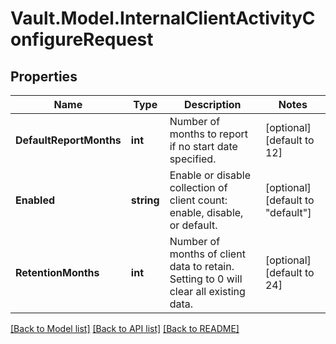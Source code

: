 # Vault.Model.InternalClientActivityConfigureRequest

## Properties

Name | Type | Description | Notes
------------ | ------------- | ------------- | -------------
**DefaultReportMonths** | **int** | Number of months to report if no start date specified. | [optional] [default to 12]
**Enabled** | **string** | Enable or disable collection of client count: enable, disable, or default. | [optional] [default to "default"]
**RetentionMonths** | **int** | Number of months of client data to retain. Setting to 0 will clear all existing data. | [optional] [default to 24]

[[Back to Model list]](../README.md#documentation-for-models) [[Back to API list]](../README.md#documentation-for-api-endpoints) [[Back to README]](../README.md)

